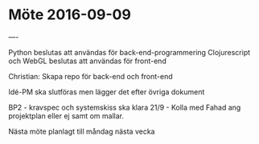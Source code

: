 # Möte 2016-09-09

—-

Python beslutas att användas för back-end-programmering
Clojurescript och WebGL beslutas att användas för front-end

Christian: Skapa repo för back-end och front-end

Idé-PM ska slutföras men lägger det efter övriga dokument

BP2 - kravspec och systemskiss ska klara 21/9 - Kolla med Fahad ang projektplan eller ej samt om mallar. 

Nästa möte planlagt till måndag nästa vecka
